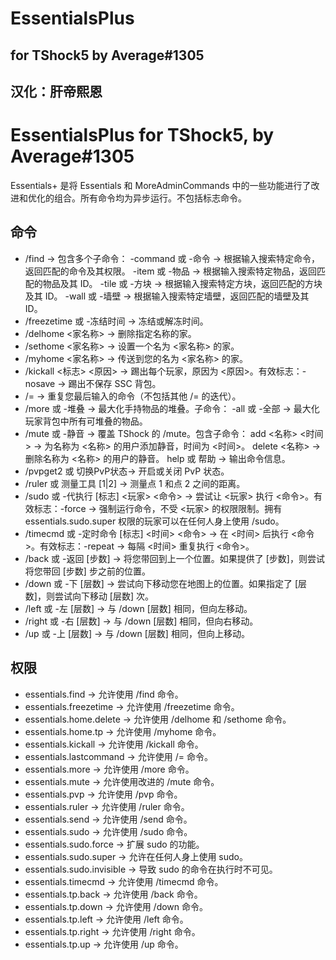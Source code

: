# EssentialsPlus
## for TShock5 by Average#1305
## 汉化：肝帝熙恩
# EssentialsPlus for TShock5, by Average#1305

Essentials+ 是将 Essentials 和 MoreAdminCommands 中的一些功能进行了改进和优化的组合。所有命令均为异步运行。不包括标志命令。

## 命令 ##

- /find -> 包含多个子命令：
    -command 或 -命令 -> 根据输入搜索特定命令，返回匹配的命令及其权限。
    -item 或 -物品 -> 根据输入搜索特定物品，返回匹配的物品及其 ID。
    -tile 或 -方块 -> 根据输入搜索特定方块，返回匹配的方块及其 ID。
    -wall 或 -墙壁 -> 根据输入搜索特定墙壁，返回匹配的墙壁及其 ID。
- /freezetime 或 -冻结时间 -> 冻结或解冻时间。
- /delhome <家名称> -> 删除指定名称的家。
- /sethome <家名称> -> 设置一个名为 <家名称> 的家。
- /myhome <家名称> -> 传送到您的名为 <家名称> 的家。
- /kickall <标志> <原因> -> 踢出每个玩家，原因为 <原因>。有效标志：-nosave -> 踢出不保存 SSC 背包。
- /= -> 重复您最后输入的命令（不包括其他 /= 的迭代）。
- /more 或 -堆叠 -> 最大化手持物品的堆叠。子命令：
    -all 或 -全部 -> 最大化玩家背包中所有可堆叠的物品。
- /mute 或 -静音 -> 覆盖 TShock 的 /mute。包含子命令：
    add <名称> <时间> -> 为名称为 <名称> 的用户添加静音，时间为 <时间>。
    delete <名称> -> 删除名称为 <名称> 的用户的静音。
    help 或 帮助 -> 输出命令信息。
- /pvpget2 或 切换PvP状态-> 开启或关闭 PvP 状态。
- /ruler 或 测量工具 [1|2] -> 测量点 1 和点 2 之间的距离。
- /sudo 或 -代执行 [标志] <玩家> <命令> -> 尝试让 <玩家> 执行 <命令>。有效标志：-force -> 强制运行命令，不受 <玩家> 的权限限制。拥有 essentials.sudo.super 权限的玩家可以在任何人身上使用 /sudo。
- /timecmd 或 -定时命令 [标志] <时间> <命令> -> 在 <时间> 后执行 <命令>。有效标志：-repeat -> 每隔 <时间> 重复执行 <命令>。
- /back 或 -返回 [步数] -> 将您带回到上一个位置。如果提供了 [步数]，则尝试将您带回 [步数] 步之前的位置。
- /down 或 -下 [层数] -> 尝试向下移动您在地图上的位置。如果指定了 [层数]，则尝试向下移动 [层数] 次。
- /left 或 -左 [层数] -> 与 /down [层数] 相同，但向左移动。
- /right 或 -右 [层数] -> 与 /down [层数] 相同，但向右移动。
- /up 或 -上 [层数] -> 与 /down [层数] 相同，但向上移动。


## 权限 ##

- essentials.find -> 允许使用 /find 命令。
- essentials.freezetime -> 允许使用 /freezetime 命令。
- essentials.home.delete -> 允许使用 /delhome 和 /sethome 命令。
- essentials.home.tp -> 允许使用 /myhome 命令。
- essentials.kickall -> 允许使用 /kickall 命令。
- essentials.lastcommand -> 允许使用 /= 命令。
- essentials.more -> 允许使用 /more 命令。
- essentials.mute -> 允许使用改进的 /mute 命令。
- essentials.pvp -> 允许使用 /pvp 命令。
- essentials.ruler -> 允许使用 /ruler 命令。
- essentials.send -> 允许使用 /send 命令。
- essentials.sudo -> 允许使用 /sudo 命令。
- essentials.sudo.force -> 扩展 sudo 的功能。
- essentials.sudo.super -> 允许在任何人身上使用 sudo。
- essentials.sudo.invisible -> 导致 sudo 的命令在执行时不可见。
- essentials.timecmd -> 允许使用 /timecmd 命令。
- essentials.tp.back -> 允许使用 /back 命令。
- essentials.tp.down -> 允许使用 /down 命令。
- essentials.tp.left -> 允许使用 /left 命令。
- essentials.tp.right -> 允许使用 /right 命令。
- essentials.tp.up -> 允许使用 /up 命令。
